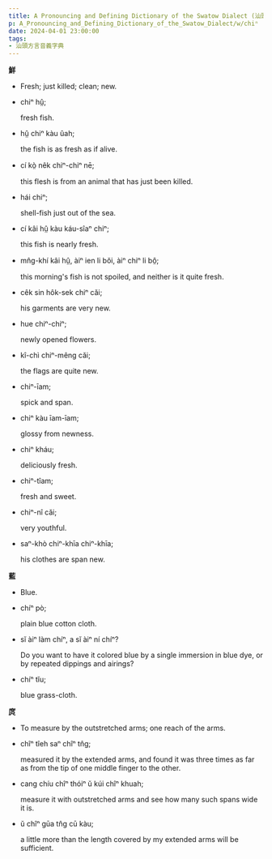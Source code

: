 ```yaml
---
title: A Pronouncing and Defining Dictionary of the Swatow Dialect (汕頭方言音義字典) / chiⁿ
p: A_Pronouncing_and_Defining_Dictionary_of_the_Swatow_Dialect/w/chiⁿ
date: 2024-04-01 23:00:00
tags: 
- 汕頭方言音義字典
---
```



**鮮**
- Fresh; just killed; clean; new.

- chiⁿ hṳ̂;

  fresh fish.

- hṳ̂ chiⁿ kàu ûah;

  the fish is as fresh as if alive.

- cí kò̤ nêk chiⁿ-chiⁿ nē;

  this flesh is from an animal that has just been killed.

- hái chiⁿ;

  shell-fish just out of the sea.

- cí kâi hṳ̂ kàu káu-sîaⁿ chiⁿ;

  this fish is nearly fresh.

- mn̂g-khí kâi hṳ̂, àiⁿ ien li bŏi, àiⁿ chiⁿ li bô̤;

  this morning's fish is not spoiled, and neither is it quite fresh.

- cêk sin hôk-sek chiⁿ căi;

  his garments are very new.

- hue chiⁿ-chiⁿ;

  newly opened flowers.

- kî-chì chiⁿ-mêng căi;

  the flags are quite new.

- chiⁿ-īam;

  spick and span.

- chiⁿ kàu īam-īam;

  glossy from newness.

- chiⁿ kháu;

  deliciously fresh.

- chiⁿ-tîam;

  fresh and sweet.

- chiⁿ-nî căi;

  very youthful.

- saⁿ-khò chiⁿ-khīa chiⁿ-khīa;

  his clothes are span new.

**藍**
- Blue.

- chíⁿ pò;

  plain blue cotton cloth.

- sĭ àiⁿ làm chíⁿ, a sĭ àiⁿ ní chíⁿ?

  Do you want to have it colored blue by a single immersion in blue dye, or by repeated dippings and airings?

- chíⁿ tĭu;

  blue grass-cloth.

**庹**
- To measure by the outstretched arms; one reach of the arms.

- chîⁿ tîeh saⁿ chîⁿ tn̂g;

  measured it by the extended arms, and found it was three times as far as from the tip of one middle finger to the other.

- cang chíu chîⁿ thóiⁿ ŭ kúi chîⁿ khuah;

  measure it with outstretched arms and see how many such spans wide it is.

- ŭ chîⁿ gūa tn̂g cū kàu;

  a little more than the length covered by my extended arms will be sufficient.